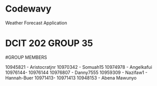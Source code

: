 # Codewavy
Weather Forecast Application

# DCIT 202 GROUP 35

#GROUP MEMBERS

10945821 - Aristocratjnr
10970342 - Somuah15
10974978 - Angelkafui
10976144- 10976144
10976807 - Danny7555 
10959309 - Nazifaw1
          - Hannah-Buer
10971413- 10971413
10948153 - Abena Mawunyo
